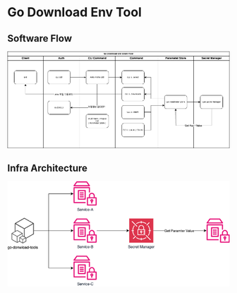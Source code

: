 # Go Download Env Tool

## Software Flow

![software-arch](./public/software_arch.png)

## Infra Architecture

![infra-arch](./public/infra-arch.png)
